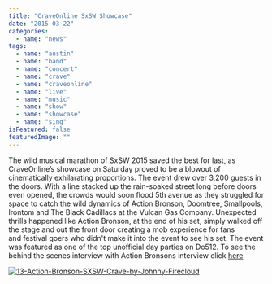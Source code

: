 ```yaml
---
title: "CraveOnline SxSW Showcase"
date: "2015-03-22"
categories: 
  - name: "news"
tags: 
  - name: "austin"
  - name: "band"
  - name: "concert"
  - name: "crave"
  - name: "craveonline"
  - name: "live"
  - name: "music"
  - name: "show"
  - name: "showcase"
  - name: "sing"
isFeatured: false
featuredImage: ""
---
```


The wild musical marathon of SxSW 2015 saved the best for last, as CraveOnline’s showcase on Saturday proved to be a blowout of cinematically exhilarating proportions. The event drew over 3,200 guests in the doors. With a line stacked up the rain-soaked street long before doors even opened, the crowds would soon flood 5th avenue as they struggled for space to catch the wild dynamics of Action Bronson, Doomtree, Smallpools, Irontom and The Black Cadillacs at the Vulcan Gas Company. Unexpected thrills happened like Action Bronson, at the end of his set, simply walked off the stage and out the front door creating a mob experience for fans and festival goers who didn't make it into the event to see his set. The event was featured as one of the top unofficial day parties on Do512. To see the behind the scenes interview with Action Bronsons interview click [here](http://www.craveonline.com/music/articles/840647-action-bronson-interview-blunts-poutine-and-the-art-of-not-giving-a-fuck)

 

[![13-Action-Bronson-SXSW-Crave-by-Johnny-Firecloud](http://www.mirroredmedia.com/wp-content/uploads/2015/04/13-Action-Bronson-SXSW-Crave-by-Johnny-Firecloud.jpg)](http://www.mirroredmedia.com/wp-content/uploads/2015/04/13-Action-Bronson-SXSW-Crave-by-Johnny-Firecloud.jpg)
